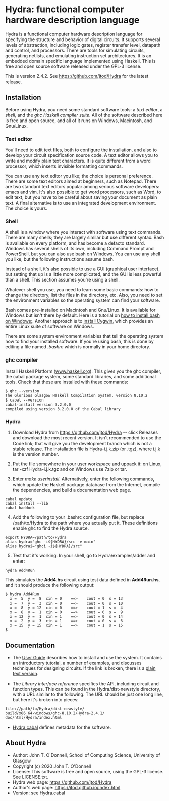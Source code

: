 # Hydra: functional computer hardware description language

Hydra is a functional computer hardware description language for
specifying the structure and behavior of digital circuits. It supports
several levels of abstraction, including logic gates, register
transfer level, datapath and control, and processors. There are tools
for simulating circuits, generating netlists, and emulating
instruction set architectures. It is an embedded domain specific
language implemented using Haskell.  This is free and open source
software released under the GPL-3 license.

This is version 2.4.2.  See https://github.com/jtod/Hydra for the
latest release.

## Installation

Before using Hydra, you need some standard software tools: a *text
editor*, a *shell*, and the *ghc Haskell compiler suite*.  All of the
software described here is free and open source, and all of it runs on
Windows, Macintosh, and Gnu/Linux.

### Text editor

You'll need to edit text files, both to configure the installation,
and also to develop your circuit specification source code.  A text
editor allows you to write and modify plain text characters.  It is
quite different from a word processor, which inserts invisible
formatting commands.

You can use any text editor you like; the choice is personal
preference.  There are some text editors aimed at beginners, such as
Notepad.  There are two standard text editors popular among serious
software developers: emacs and vim.  It's also possible to get word
processors, such as Word, to edit text, but you have to be careful
about saving your document as plain text.  A final alternative is to
use an integrated development environment.  The choice is yours.

### Shell

A shell is a window where you interact with software using text
commands.  There are many shells; they are largely similar but use
different syntax.  Bash is available on every platform, and has become
a defacto standard.  Windows has several shells of its own, including
Command Prompt and PowerShell, but you can also use bash on Windows.
You can use any shell you like, but the following instructions assume
bash.

Instead of a shell, it's also possible to use a GUI (graphical user
interface), but setting that up is a little more complicated, and the
GUI is less powerful than a shell.  This section assumes you're using
a shell.

Whatever shell you use, you need to learn some basic commands: how to
change the directory, list the files in the directory, etc.  Also, you
need to set the environment variables so the operating system can find
your software.

Bash comes pre-installed on Macintosh and Gnu/Linux.  It is available
for Windows but isn't there by default.  Here is a tutorial on [how to
install bash on
Windows:](https://itsfoss.com/install-bash-on-windows/).  Another
approach is to [install Cygwin](http://www.cygwin.com/), which
provides an entire Linux suite of software on Windows.

There are some system environment variables that tell the operating
system how to find your installed software.  If you're using bash,
this is done by editing a file named *.bashrc* which is normally in
your home directory.

### ghc compiler

Install Haskell Platform (www.haskell.org).  This gives you the ghc
compiler, the cabal package system, some standard libraries, and some
additional tools.   Check that these are installed with these commands:
   
~~~~
$ ghc --version
The Glorious Glasgow Haskell Compilation System, version 8.10.2
$ cabal --version
cabal-install version 3.2.0.0
compiled using version 3.2.0.0 of the Cabal library 
~~~~

### Hydra

1. Download Hydra from https://github.com/jtod/Hydra -- click Releases
   and download the most recent version.  It isn't recommended to use
   the Code link; that will give you the development branch which is
   not a stable release.  The installation file is Hydra-i.j.k.zip (or
   .tgz), where i.j.k is the version number.
   
2. Put the file somewhere in your user workspace and uppack it: on
   Linux, tar -xzf Hydra-i.j.k.tgz and on Windows use 7zip or tar.

3. Enter *make userinstall*.  Alternatively, enter the following
   commands, which update the Haskell package database from the
   Internet, compile the dependencies, and build a documentation web
   page.

~~~~
cabal update
cabal install --lib
cabal haddock
~~~~

4. Add the following to your .bashrc configuration file, but replace
   /path/to/Hydra to the path where you actually put it.  These
   definitions enable ghc to find the Hydra source.
   
~~~~
export HYDRA=/path/to/Hydra
alias hydra="ghc -i${HYDRA}/src -e main"
alias hydrai="ghci -i${HYDRA}/src"
~~~~

5. Test that it's working.  In your shell, go to Hydra/examples/adder
   and enter:

~~~~
hydra Add4Run
~~~~

This simulates the **Add4.hs** circuit using test data defined in
**Add4Run.hs**, and it should produce the following output:

~~~~
$ hydra Add4Run
  x =  5  y =  8  cin = 0    ==>    cout = 0  s = 13
  x =  7  y =  3  cin = 0    ==>    cout = 0  s = 10
  x =  8  y = 12  cin = 0    ==>    cout = 1  s =  4
  x =  8  y =  1  cin = 0    ==>    cout = 0  s =  9
  x = 12  y =  1  cin = 1    ==>    cout = 0  s = 14
  x =  2  y =  3  cin = 1    ==>    cout = 0  s =  6
  x = 15  y = 15  cin = 1    ==>    cout = 1  s = 15
$ 
~~~~

## Documentation

* The [User Guide](./docs/userguide/HydraUserGuide.html) describes how
  to install and use the system. It contains an introductory tutorial,
  a number of examples, and discusses techniques for designing
  circuits. If the link is broken, there is a [plain text
  version](docs/userguide/HydraUserGuide.org).

* The *Library interface reference* specifies the API, including
  circuit and function types.  This can be found in the
  Hydra/dist-newstyle directory, with a URL similar to the following.
  The URL should be just one long line, but here it's broken into
  pieces:
~~~~  
file://path/to/Hydra/dist-newstyle/
build/x86_64-windows/ghc-8.10.2/Hydra-2.4.1/
doc/html/Hydra/index.html
~~~~

* [Hydra.cabal](./Hydra.cabal) defines metadata for the software.

## About Hydra

* Author: John T. O'Donnell, School of Computing Science, University
  of Glasgow
* Copyright (c) 2020 John T. O'Donnell
* License: This software is free and open source, using the GPL-3
  license.  See LICENSE.txt.
* Hydra web page: https://github.com/jtod/Hydra
* Author's web page: https://jtod.github.io/index.html
* Version: see Hydra.cabal
